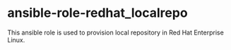 # ansible-role-redhat_localrepo
This ansible role is used to provision local repository in Red Hat Enterprise Linux.
